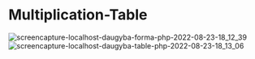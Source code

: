 ﻿# Multiplication-Table
![screencapture-localhost-daugyba-forma-php-2022-08-23-18_12_39](https://user-images.githubusercontent.com/107032193/186196462-9dc10a3e-e912-483d-b200-f4165c6af74d.png)
![screencapture-localhost-daugyba-table-php-2022-08-23-18_13_06](https://user-images.githubusercontent.com/107032193/186196476-7997b1c6-ee3c-403b-a229-e956fc7521f0.png)

